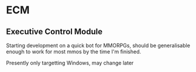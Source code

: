 # ECM
Executive Control Module
------------------------

Starting development on a quick bot for MMORPGs, should be generalisable enough to work for most mmos by the time I'm finished.

Presently only targetting Windows, may change later
